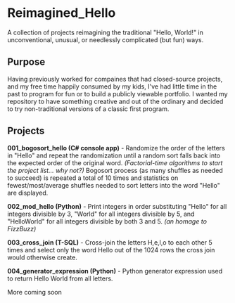 # Reimagined_Hello

A collection of projects reimagining the traditional "Hello, World!" in unconventional, unusual, or needlessly complicated (but fun) ways.

## Purpose

Having previously worked for compaines that had closed-source projects, and my free time happily consumed by my kids, I've had little time in the past to program for fun or to build a publicly viewable portfolio.  I wanted my repository to have something creative and out of the ordinary and decided to try non-traditional versions of a classic first program.

## Projects

**001_bogosort_hello (C# console app)** - Randomize the order of the letters in "Hello" and repeat the randomization until a random sort falls back into the expected order of the original word. *(Factorial-time algorithms to start the project list... why not?)*  Bogosort process (as many shuffles as needed to succeed) is repeated a total of 10 times and statistics on fewest/most/average shuffles needed to sort letters into the word "Hello" are displayed.

**002_mod_hello (Python)** - Print integers in order substituting "Hello" for all integers divisible by 3, "World" for all integers divisible by 5, and "HelloWorld" for all integers divisible by both 3 and 5.  *(an homage to FizzBuzz)*

**003_cross_join (T-SQL)** - Cross-join the letters H,e,l,o to each other 5 times and select only the word Hello out of the 1024 rows the cross join would otherwise create.

**004_generator_expression (Python)** - Python generator expression used to return Hello World from all letters.

More coming soon
